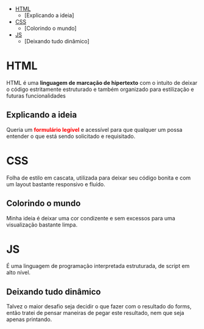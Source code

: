 - [HTML](#HTML)
  - [Explicando a ideia]
- [CSS](#CSS)
  - [Colorindo o mundo]
- [JS](#JS)
  - [Deixando tudo dinâmico]


# HTML
<p>HTML é uma <span style="font-weight: bolder;">linguagem de marcação de hipertexto</span> com o intuito de deixar o código estritamente estruturado e também organizado para estilização e futuras funcionalidades</p>

## Explicando a ideia
<p>Queria um <span style="color: red; font-weight: bolder">formulário legível</span> e acessível para que qualquer um possa entender o que está sendo solicitado e requisitado.</p>

# CSS
<p>Folha de estilo em cascata, utilizada para deixar seu código bonita e com um layout bastante responsivo e fluído.</p>

## Colorindo o mundo
<p>Minha ideia é deixar uma cor condizente e sem excessos para uma visualização bastante limpa.</p>

# JS
<p>É uma linguagem de programação interpretada estruturada, de script em alto nível. </p>

## Deixando tudo dinâmico
<p>Talvez o maior desafio seja decidir o que fazer com o resultado do forms, então tratei de pensar maneiras de pegar este resultado, nem que seja apenas printando.
</p>

